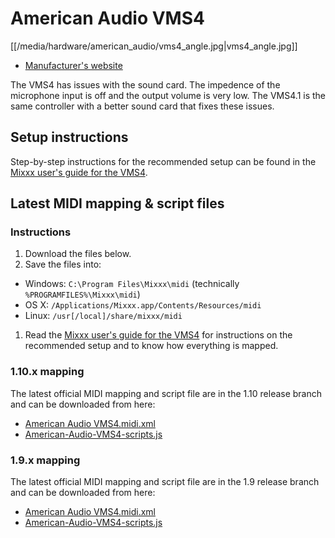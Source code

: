 # American Audio VMS4

[[/media/hardware/american_audio/vms4_angle.jpg|vms4\_angle.jpg]]

  - [Manufacturer's website](http://www.adj.com/vms4-1)

The VMS4 has issues with the sound card. The impedence of the microphone
input is off and the output volume is very low. The VMS4.1 is the same
controller with a better sound card that fixes these issues.

## Setup instructions

Step-by-step instructions for the recommended setup can be found in the
[Mixxx user's guide for the VMS4](aa_vms4_mixxx_user_guide).

## Latest MIDI mapping & script files

### Instructions

1.  Download the files below.
2.  Save the files into:

<!-- end list -->

  - Windows: `C:\Program Files\Mixxx\midi` (technically
    `%PROGRAMFILES%\Mixxx\midi`)
  - OS X: `/Applications/Mixxx.app/Contents/Resources/midi`
  - Linux: `/usr[/local]/share/mixxx/midi`

<!-- end list -->

1.  Read the [Mixxx user's guide for the VMS4](aa_vms4_mixxx_user_guide)
    for instructions on the recommended setup and to know how everything
    is mapped.

### 1.10.x mapping

The latest official MIDI mapping and script file are in the 1.10 release
branch and can be downloaded from here:

  - [American Audio
    VMS4.midi.xml](http://bazaar.launchpad.net/%7Emixxxdevelopers/mixxx/release-1.10.x/download/head%3A/mixxxresmidiamerican-20101219215709-tp4stz5vume6p4ba-2/American%20Audio%20VMS4.midi.xml)
  - [American-Audio-VMS4-scripts.js](http://bazaar.launchpad.net/%7Emixxxdevelopers/mixxx/release-1.10.x/download/head%3A/mixxxresmidiamerican-20101219215709-tp4stz5vume6p4ba-1/American-Audio-VMS4-scripts.js)

### 1.9.x mapping

The latest official MIDI mapping and script file are in the 1.9 release
branch and can be downloaded from here:

  - [American Audio
    VMS4.midi.xml](http://bazaar.launchpad.net/%7Emixxxdevelopers/mixxx/release-1.9.x/download/head%3A/mixxxresmidiamerican-20101219215709-tp4stz5vume6p4ba-2/American%20Audio%20VMS4.midi.xml)
  - [American-Audio-VMS4-scripts.js](http://bazaar.launchpad.net/%7Emixxxdevelopers/mixxx/release-1.9.x/download/head%3A/mixxxresmidiamerican-20101219215709-tp4stz5vume6p4ba-1/American-Audio-VMS4-scripts.js)
